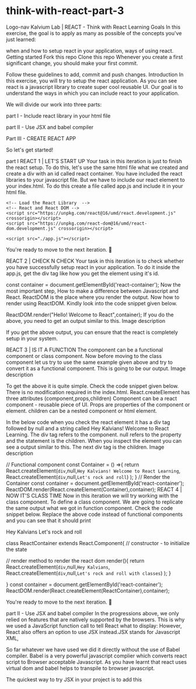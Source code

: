 # think-with-react-part-3
Logo-nav
Kalvium Lab | REACT - Think with React
Learning Goals
In this exercise, the goal is to apply as many as possible of the concepts you've just learned:

when and how to setup react in your application,
ways of using react.
Getting started
Fork this repo
Clone this repo
Whenever you create a first significant change, you should make your first commit.

Follow these guidelines to add, commit and push changes.
Introduction
In this exercise, you will try to setup the react application. As you can see react is a javascript library to create super cool reusable UI. Our goal is to understand the ways in which you can include react to your application.

We will divide our work into three parts:

part I - Include react library in your html file

part II - Use JSX and babel compiler

Part III - CREATE REACT APP

So let's get started!

part I
REACT 1 | LET'S START UP
Your task in this iteration is just to finish the react setup. To do this, let's use the same html file what we created and create a div with an id called react container. You have included the react libraries to your javascript file. But we have to include our react element to your index.html. To do this create a file called app.js and include it in your html file.

<body>
    <!-- Create a div to setup a react container -->
   <div id="react-container"></div>
 
    <!-- Load the React Library  -->
    <!-- React and React DOM -->
    <script src="https://unpkg.com/react@16/umd/react.development.js" crossorigin></script>
    <script src="https://unpkg.com/react-dom@16/umd/react-dom.development.js" crossorigin></script>
   
   <!-- Include the react element -->
    <script src="./app.js"></script>
</body>
You're ready to move to the next iteration. 🙌

REACT 2 | CHECK N CHECK
Your task in this iteration is to check whether you have successfully setup react in your application. To do it inside the app.js, get the div tag like how you get the element using it's id.

const container = document.getElementById('react-container');
Now the most important step, How to make a difference between Javascript and React. ReactDOM is the place where you render the output. Now how to render using ReactDOM. Kindly look into the code snippet given below.

ReactDOM.render("Hello! Welcome to React",container);
If you do the above, you need to get an output similar to this. Image description

If you get the above output, you can ensure that the react is completely setup in your system.

REACT 3 | IS IT A FUNCTION
The component can be a functional component or class component. Now before moving to the class component let us try to use the same example given above and try to convert it as a functional component. This is going to be our output. Image description

To get the above it is quite simple. Check the code snippet given below. There is no modification required in the index.html. React.createElement has three attributes (component,props,children) Component can be a react component - reusable piece of UI. Props are properties of the component or element. children can be a nested component or html element.

In the below code when you check the react element it has a div tag followed by null and a string called Hey Kalvians! Welcome to React Learning. The div tag refers to the component. null refers to the property and the statement is the children. When you inspect the element you can see a output similar to this. The next div tag is the children. Image description

// Functional component
const Container = () =>{
    return React.createElement(`div`,null,`Hey Kalvians! Welcome to React Learning`,
       React.createElement(`div`,null,`Let's rock and roll`)
       );
}
// Render the Container
const container = document.getElementById('react-container');
ReactDOM.render(React.createElement(Container),container);
REACT 4 | NOW IT'S CLASS TIME
Now in this iteration we will try working with the class component. To define a class component. We are going to replicate the same output what we got in function component. Check the code snippet below. Replace the above code instead of functional components and you can see that it should print

Hey Kalvians Let's rock and roll

class ReactContainer extends React.Component{
  // constructor - to initialize the state 

  // render method to render the react dom 
    render(){
        return React.createElement(`div`,null,`Hey Kalvians`,
        React.createElement(`div`,null,`Let's rock and roll with classes`)
        );
    }
  
}
const container = document.getElementById('react-container');
ReactDOM.render(React.createElement(ReactContainer),container);


You're ready to move to the next iteration. 🙌

part II - Use JSX and babel compiler
In the progressions above, we only relied on features that are natively supported by the browsers. This is why we used a JavaScript function call to tell React what to display: However, React also offers an option to use JSX instead.JSX stands for Javascript XML,

So far whatever we have used we did it directly without the use of Babel compiler. Babel is a very powerful javascript complier which converts react script to Browser acceptable Javascript. As you have learnt that react uses virtual dom and babel helps to transpile to browser javascript.

The quickest way to try JSX in your project is to add this <script> tag to your page:

    <!-- Include babel compiler -->
    <script src="https://unpkg.com/babel-standalone@6/babel.min.js"></script>
Now you can use JSX in any <script> tag by adding type="text/babel" attribute to it.

    class ReactContainer extends React.Component{
    // JSX tags
    // JSX there should be one parent element
      render(){
          return (
          <div>Hello! Welcome to Kalvium   
             <div>This is babel</div>
         </div> )
      };  
  }

const container = document.getElementById('react-container');
// Direclty pass the component to render
ReactDOM.render(<ReactContainer/>,container);    
Your output should look something like this:



Isn't the above one so easy. So instead of too many React.createElement you can use JSX which is super cool to use.

Part III - CREATE REACT APP
This is a project aimed at getting you up to speed with React in no time. It provides a ready-made React application starter, so you can dive into building your app without having to deal with Webpack and Babel configurations.

It provides out of the box:

I. A development server with hot reloading

II. Provides a testing environment with Jest

III. Allows to build the React app

IV. Ready for ES6+ syntax

V. Bundles all your JavaScript and assets

VI. Comes with CSS autoprefixer, SASS and CSS Modules support

When you run npm create vite@latest <app-name>, npm is going to download the most recent release, run it, and then remove it from your system. This is great because you will never have an outdated version on your system, and every time you run it, you’re getting the latest and greatest code available.

To create the app :

npm create vite@latest <your-react-app-name>
Then choose react framework and then javascript option and enter.

To run it open the console and go to the application directory

cd your-react-app-name 
, and just type

npm run dev 
Your task is to display hello Kalvium --> using this method.

How to submit
For each part - create a new repository and share your GitHub links as instructed in assignment.

Summary
In this exercise, you've learnt various ways of setting up react in your system. If you managed to do it, good job! 🏆

This concludes the React setup. We are proud of you!

Happy Coding ❤️!
